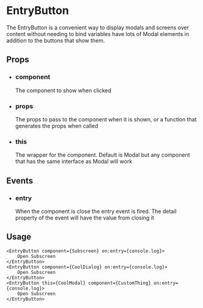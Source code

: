 # EntryButton

The EntryButton is a convenient way to display modals and screens over
content without needing to bind variables have lots of Modal elements in
addition to the buttons that show them.

## Props

- ### component
    The component to show when clicked
- ### props
    The props to pass to the component when it is shown, or a function that
    generates the props when called
- ### this
    The wrapper for the component. Default is Modal but any component that
    has the same interface as Modal will work

## Events
- ### entry
    When the component is close the entry event is fired. The detail
    property of the event will have the value from closing it

## Usage
```svelte
<EntryButton component={Subscreen} on:entry={console.log}>
    Open Subscreen
</EntryButton>
<EntryButton component={CoolDialog} on:entry={console.log}>
    Open Subscreen
</EntryButton>
<EntryButton this={CoolModal} component={CustomThing} on:entry={console.log}>
    Open Subscreen
</EntryButton>
```
